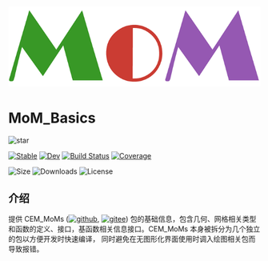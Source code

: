 <!-- <img src="./docs/src/assets/logo.png"> -->
# ![logo](./docs/src/assets/logo.png)

# MoM_Basics

![star](https://img.shields.io/github/stars/deltaeecs/MoM_Basics.jl?style=social)

[![Stable](https://img.shields.io/badge/docs-stable-blue.svg)](https://deltaeecs.github.io/MoM_Basics.jl/)
[![Dev](https://img.shields.io/badge/docs-dev-blue.svg)](https://deltaeecs.github.io/MoM_Basics.jl/dev/)
[![Build Status](https://github.com/deltaeecs/MoM_Basics.jl/actions/workflows/CI.yml/badge.svg?branch=master)](https://github.com/deltaeecs/MoM_Basics.jl/actions/workflows/CI.yml?query=branch%3Amaster)
[![Coverage](https://codecov.io/gh/deltaeecs/MoM_Basics.jl/branch/master/graph/badge.svg)](https://codecov.io/gh/deltaeecs/MoM_Basics.jl)

![Size](https://img.shields.io/github/repo-size/deltaeecs/MoM_Basics.jl
)
![Downloads](https://img.shields.io/github/downloads/deltaeecs/MoM_Basics.jl/total)
![License](https://img.shields.io/github/license/deltaeecs/MoM_Basics.jl)

## 介绍

提供 CEM\_MoMs ([![github](https://img.shields.io/badge/github-blue.svg)](https://github.com/deltaeecs/CEM_MoMs.jl), [![gitee](https://img.shields.io/badge/gitee-red.svg)](https://gitee.com/deltaeecs/CEM_MoMs.jl)) 包的基础信息，包含几何、网格相关类型和函数的定义、接口，基函数相关信息接口。CEM_MoMs 本身被拆分为几个独立的包以方便开发时快速编译， 同时避免在无图形化界面使用时调入绘图相关包而导致报错。

